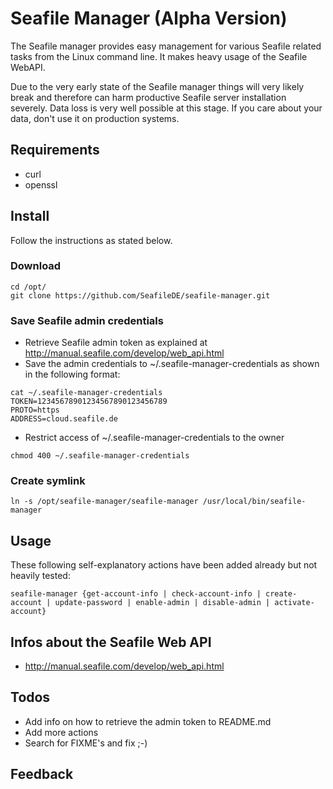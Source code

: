# Seafile Manager (Alpha Version)
The Seafile manager provides easy management for various Seafile related tasks from the Linux command line. It makes heavy usage of the Seafile WebAPI.

Due to the very early state of the Seafile manager things will very likely break and therefore can harm productive Seafile server installation severely. Data loss is very well possible at this stage. If you care about your data, don't use it on production systems.

## Requirements
- curl
- openssl


## Install
Follow the instructions as stated below.

### Download
```
cd /opt/
git clone https://github.com/SeafileDE/seafile-manager.git
```

### Save Seafile admin credentials
- Retrieve Seafile admin token as explained at http://manual.seafile.com/develop/web_api.html
- Save the admin credentials to ~/.seafile-manager-credentials as shown in the following format:

```
cat ~/.seafile-manager-credentials
TOKEN=12345678901234567890123456789
PROTO=https
ADDRESS=cloud.seafile.de
```

- Restrict access of ~/.seafile-manager-credentials to the owner
```
chmod 400 ~/.seafile-manager-credentials
```

### Create symlink
```
ln -s /opt/seafile-manager/seafile-manager /usr/local/bin/seafile-manager
```

## Usage
These following self-explanatory actions have been added already but not heavily tested:

```
seafile-manager {get-account-info | check-account-info | create-account | update-password | enable-admin | disable-admin | activate-account}
```

## Infos about the Seafile Web API
- http://manual.seafile.com/develop/web_api.html

## Todos

- Add info on how to retrieve the admin token to README.md
- Add more actions
- Search for FIXME's and fix ;-)

## Feedback
